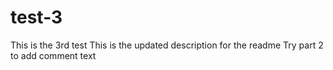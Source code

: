 # test-3
This is the 3rd test
This is the updated description for the readme
Try part 2 to add comment text